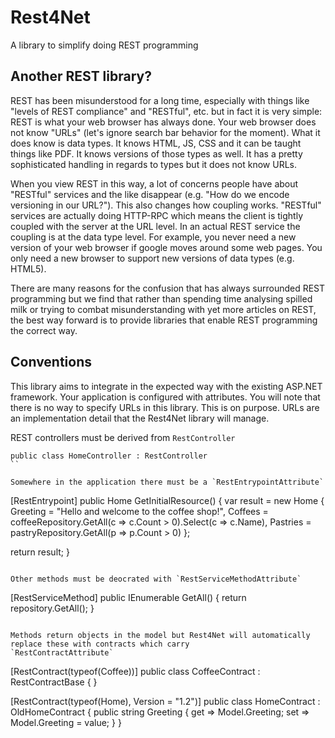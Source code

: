 # Rest4Net
A library to simplify doing REST programming

## Another REST library?

REST has been misunderstood for a long time, especially with things like "levels of REST compliance" and "RESTful", etc.
but in fact it is very simple: REST is what your web browser has always done.  Your web browser does not know "URLs" (let's
ignore search bar behavior for the moment).  What it does know is data types.  It knows HTML, JS, CSS and it can be taught
things like PDF.  It knows versions of those types as well.  It has a pretty sophisticated handling in regards to types but
it does not know URLs.

When you view REST in this way, a lot of concerns people have about "RESTful" services and the like disappear (e.g. "How do
we encode versioning in our URL?").  This also changes how coupling works.  "RESTful" services are actually doing HTTP-RPC
which means the client is tightly coupled with the server at the URL level.  In an actual REST service the coupling is at
the data type level.  For example, you never need a new version of your web browser if google moves around some web pages.
You only need a new browser to support new versions of data types (e.g. HTML5).

There are many reasons for the confusion that has always surrounded REST programming but we find that rather than spending
time analysing spilled milk or trying to combat misunderstanding with yet more articles on REST, the best way forward is to
provide libraries that enable REST programming the correct way.

## Conventions

This library aims to integrate in the expected way with the existing ASP.NET framework.  Your application is configured with
attributes.  You will note that there is no way to specify URLs in this library.  This is on purpose.  URLs are an
implementation detail that the Rest4Net library will manage.

REST controllers must be derived from `RestController`

```
public class HomeController : RestController
``

Somewhere in the application there must be a `RestEntrypointAttribute`

```
[RestEntrypoint]
public Home GetInitialResource()
{
  var result = new Home
  {
    Greeting = "Hello and welcome to the coffee shop!",
    Coffees = coffeeRepository.GetAll(c => c.Count > 0).Select(c => c.Name),
    Pastries = pastryRepository.GetAll(p => p.Count > 0)
  };

  return result;
}
```

Other methods must be deocrated with `RestServiceMethodAttribute`

```
[RestServiceMethod]
public IEnumerable<Coffee> GetAll()
{
  return repository.GetAll();
}
```

Methods return objects in the model but Rest4Net will automatically replace these with contracts which carry
`RestContractAttribute`

```
[RestContract(typeof(Coffee))]
public class CoffeeContract : RestContractBase<Coffee>
{
}

[RestContract(typeof(Home), Version = "1.2")]
public class HomeContract : OldHomeContract
{
  public string Greeting
  {
    get => Model.Greeting;
    set => Model.Greeting = value;
  }
}
```
